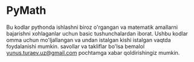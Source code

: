 # PyMath
Bu kodlar pythonda ishlashni biroz o'rgangan va matematik amallarni bajarishni xohlaganlar uchun basic tushunchalardan iborat. 
Ushbu kodlar omma uchun mo'ljallangan va undan istalgan kishi istalgan vaqtda foydalanishi mumkin. savollar va takliflar bo'lsa 
bemalol yunus.turaev.uz@gmail.com pochtamga xabar qoldirishingiz mumkin. 

